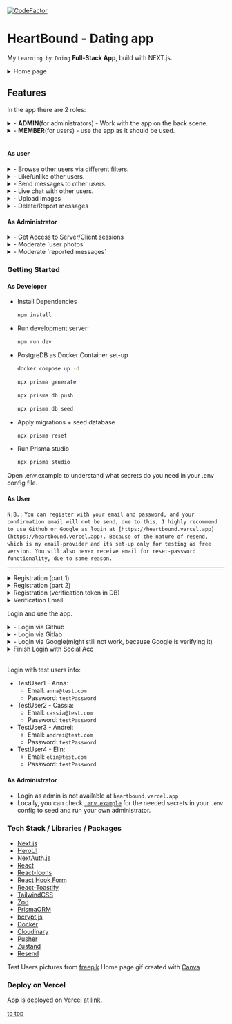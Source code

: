 [![CodeFactor](https://www.codefactor.io/repository/github/krasipeace/dating-app/badge)](https://www.codefactor.io/repository/github/krasipeace/dating-app)

# HeartBound - Dating app

My `Learning by Doing` **Full-Stack App**, build with NEXT.js.

<details><summary>Home page</summary>
    <img src="assets/homepage.PNG" width="550" title="home page">
</details>

## Features 

In the app there are 2 roles: 
<details><summary>- <b>ADMIN</b>(for administrators) - Work with the app on the back scene.</summary>
    <img src="assets/adminMenu.PNG" width="150" title="admin main view">
</details>

<details><summary>- <b>MEMBER</b>(for users) - use the app as it should be used.</summary>
    <img src="assets/userMenu.PNG" width="350" title="User nav/menu">
</details>

<br />

#### As user

<details><summary>- Browse other users via different filters.</summary>
    <img src="assets/members.PNG" width="550" title="browse users">
</details>

<details><summary>- Like/unlike other users.</summary>
    <img src="assets/likes.PNG" width="550" title="check what you liked, what liked you">
</details>

<details><summary>- Send messages to other users.</summary>
    <img src="assets/messages.PNG" width="550" title="send messages, receive messages">
</details>

<details><summary>- Live chat with other users.</summary>
    <img src="assets/chat.PNG" width="550" title="live chat">
</details>

<details><summary>- Upload images</summary>
    <img src="assets/uploadImage.PNG" width="550" title="upload image">
</details>

<details><summary>- Delete/Report messages</summary>
    <img src="assets/reportMessageByUser.PNG" width="550" title="report message as user">
</details>

#### As Administrator

<details><summary>- Get Access to Server/Client sessions</summary>
    <img src="assets/adminhomepage.PNG" width="350" title="session">
</details>

<details><summary>- Moderate `user photos`</summary>
    <img src="assets/adminImages.PNG" width="550" title="admin photos view">
</details>

<details><summary>- Moderate `reported messages`</summary>
    <img src="assets/reportedmessages.PNG" width="550" title="admin reported messages view">
</details>

### Getting Started

#### As Developer
- Install Dependencies
    ```bash
    npm install
    ```

- Run development server:
    ```bash
    npm run dev
    ```

- PostgreDB as Docker Container set-up

    ```bash
    docker compose up -d
    ```

    ```bash
    npx prisma generate
    ```

    ```bash
    npx prisma db push
    ```

    ```bash
    npx prisma db seed
    ```
- Apply migrations + seed database
  
    ```bash
    npx prisma reset
    ```

- Run Prisma studio
  
    ```bash
    npx prisma studio
    ```

Open .env.example to understand what secrets do you need in your .env config file.

#### As User 

`N.B.:`
`You can register with your email and password, and your confirmation email will not be send, due to this, I highly recommend to use Github or Google as login at [https://heartbound.vercel.app](https://heartbound.vercel.app). Because of the nature of resend, which is my email-provider and its set-up only for testing as free version. You will also never receive email for reset-password functionality, due to same reason.`

<hr>
<details><summary>Registration (part 1)</summary>
    <img src="assets/registerpart1.PNG" width="350" title="registration with creds part 1">
</details>

<details><summary>Registration (part 2)</summary>
    <img src="assets/registerpart2.PNG" width="350" title="registration with creds part 2">
</details>

<details><summary>Registration (verification token in DB)</summary>
    <img src="assets/regpart2emailtoken.PNG" width="350" title="verification token on complete profile">
</details>

<details><summary>Verification Email</summary>
    <img src="assets/verificationmail.PNG" width="350" title="sent verification email">
    <img src="assets/afterVerification.PNG" width="350" title="in-app result after verification success">
</details>

Login and use the app.

<details><summary>  - Login via Github</summary>
    <img src="assets/githublogin.PNG" width="350" title="Github login">
</details>

<details><summary>  - Login via Gitlab</summary>
    <img src="assets/gitlablogin.PNG" width="350" title="Gitlab login">
</details>

<details><summary>  - Login via Google(might still not work, because Google is verifying it)</summary>
    <img src="assets/googlelogin.PNG" width="350" title="Logging with Google">
    <img src="assets/googlelogin2.PNG" width="350" title="Logging with Google confirmation privacy">
</details>

<details><summary>Finish Login with Social Acc</summary>
    <img src="assets/finishLoginWithSocialAcc.PNG" width="350" title="Complete your profile">
</details>

<br />

Login with test users info:
- TestUser1 - Anna:
  - Email: `anna@test.com`
  - Password: `testPassword`
- TestUser2 - Cassia:
  - Email: `cassia@test.com`
  - Password: `testPassword`
- TestUser3 - Andrei:
  - Email: `andrei@test.com`
  - Password: `testPassword`
- TestUser4 - Elin:
  - Email: `elin@test.com`
  - Password: `testPassword`

#### As Administrator

- Login as admin is not available at `heartbound.vercel.app`
- Locally, you can check [`.env.example`](.env.example) for the needed secrets in your `.env` config to seed and run your own administrator.

### Tech Stack / Libraries / Packages

- [Next.js](https://nextjs.org/)
- [HeroUI](https://www.heroui.com/)
- [NextAuth.js](https://authjs.dev/getting-started/installation)
- [React](https://react.dev/)
- [React-Icons](https://react-icons.github.io/react-icons/)
- [React Hook Form](https://www.react-hook-form.com/)
- [React-Toastify](https://www.npmjs.com/package/react-toastify)
- [TailwindCSS](https://tailwindcss.com/)
- [Zod](https://zod.dev/)
- [PrismaORM](https://authjs.dev/getting-started/adapters/prisma)
- [bcrypt.js](https://www.npmjs.com/package/bcryptjs)
- [Docker](https://www.docker.com/)
- [Cloudinary](https://cloudinary.com/)
- [Pusher](https://pusher.com/)
- [Zustand](https://zustand-demo.pmnd.rs/)
- [Resend](https://resend.com/)

Test Users pictures from [freepik](https://www.freepik.com)
Home page gif created with [Canva](https://www.canva.com)

### Deploy on Vercel

App is deployed on Vercel at [link](https://heartbound.vercel.app).

[to top](#heartbound---dating-app)
